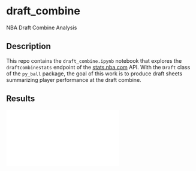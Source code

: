 # draft_combine
NBA Draft Combine Analysis

## Description

This repo contains the `draft_combine.ipynb` notebook that explores the `draftcombinestats` endpoint of the [stats.nba.com](https://stats.nba.com) API. With the `Draft` class of the `py_ball` package, the goal of this work is to produce draft sheets summarizing player performance at the draft combine.

## Results

![](donte_divincenzo_summary_sheet.pdf)
